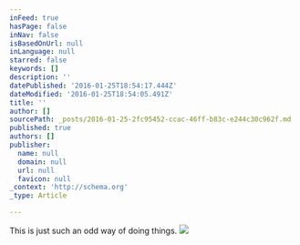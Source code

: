 ```yaml
---
inFeed: true
hasPage: false
inNav: false
isBasedOnUrl: null
inLanguage: null
starred: false
keywords: []
description: ''
datePublished: '2016-01-25T18:54:17.444Z'
dateModified: '2016-01-25T18:54:05.491Z'
title: ''
author: []
sourcePath: _posts/2016-01-25-2fc95452-ccac-46ff-b83c-e244c30c962f.md
published: true
authors: []
publisher:
  name: null
  domain: null
  url: null
  favicon: null
_context: 'http://schema.org'
_type: Article

---
```

This is just such an odd way of doing things.
![](https://the-grid-user-content.s3-us-west-2.amazonaws.com/78c5c019-9080-4247-af43-15111ccf26bf.jpg)
